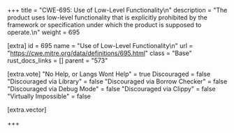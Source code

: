 +++
title = "CWE-695: Use of Low-Level Functionality\n"
description = "The product uses low-level functionality that is explicitly prohibited by the framework or specification under which the product is supposed to operate.\n"
weight = 695

[extra]
id = 695
name = "Use of Low-Level Functionality\n"
url = "https://cwe.mitre.org/data/definitions/695.html"
class = "Base"
rust_docs_links = []
parent = "573"

[extra.vote]
"No Help, or Langs Wont Help" = true
Discouraged = false
"Discouraged via Library" = false
"Discouraged via Borrow Checker" = false
"Discouraged via Debug Mode" = false
"Discouraged via Clippy" = false
"Virtually Impossible" = false

[extra.vector]

+++